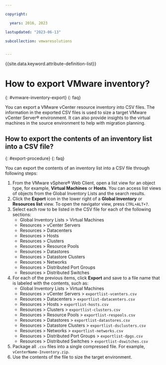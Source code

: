 ```yaml
---

copyright:

  years: 2016, 2023

lastupdated: "2023-06-13"

subcollection: vmwaresolutions


---
```


{{site.data.keyword.attribute-definition-list}}

# How to export VMware inventory?
{: #vmware-inventory-export}
{: faq}

You can export a VMware vCenter resource inventory into CSV files. The information in the exported CSV files is used to size a target VMware vCenter Server® environment. It can also provide insights to the virtual machines in the source environment to help with migration planning.

## How to export the contents of an inventory list into a CSV file?
{: #export-procedure}
{: faq}

You can export the contents of an inventory list into a CSV file through following steps:

1. From the VMware vSphere® Web Client, open a list view for an object type, for example, **Virtual Machines** or **Hosts**.
   You can access list views of objects from the Global Inventory Lists and the search results.
2. Click the **Export** icon in the lower right of a **Global Inventory** or **Resources list** view. To open the navigator view, press `CTRL+ALT+7`.
3. Select each row to be listed in the CSV file for each of the following sections:
    - Global Inventory Lists > Virtual Machines
    - Resources > vCenter Servers
    - Resources > Datacenters
    - Resources > Hosts
    - Resources > Clusters
    - Resources > Resource Pools
    - Resources > Datastores
    - Resources > Datastore Clusters
    - Resources > Networks
    - Resources > Distributed Port Groups
    - Resources > Distributed Switches
4. For each of the previous items, click **Export** and save to a file name that is labeled with the contents, such as:
    - Global Inventory Lists > Virtual Machines
    - Resources > vCenter Servers > `exportlist-vcenters.csv`
    - Resources > Datacenters > `exportlist-datacenters.csv`
    - Resources > Hosts > `exportlist-hosts.csv`
    - Resources > Clusters > `exportlist-clusters.csv`
    - Resources > Resource Pools > `exportlist-respools.csv`
    - Resources > Datastores > `exportlist-datastores.csv`
    - Resources > Datastore Clusters > `exportlist-dsclusters.csv`
    - Resources > Networks > `exportlist-networks.csv`
    - Resources > Distributed Port Groups > `exportlist-dpgs.csv`
    - Resources > Distributed Switches > `exportlist-dswitches.csv`
5. Package all `.csv` files into a single compressed file. For example, `vCenterName-Inventory.zip`.
6. Use the contents of the file to size the target environment.
